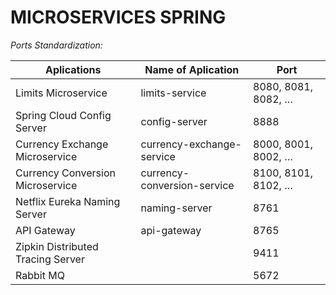 # **MICROSERVICES SPRING**

_Ports Standardization:_

|            Aplications            |      Name of Aplication     |         Port        |
| --------------------------------- | --------------------------- | ------------------- |
| Limits Microservice               | limits-service              | 8080, 8081, 8082, … |      
| Spring Cloud Config Server        | config-server               | 8888                |    
| Currency Exchange Microservice    | currency-exchange-service   | 8000, 8001, 8002, … |     
| Currency Conversion Microservice  | currency-conversion-service | 8100, 8101, 8102, … |   
| Netflix Eureka Naming Server      | naming-server               | 8761                |      
| API Gateway                       | api-gateway                 | 8765                |     
| Zipkin Distributed Tracing Server |                             | 9411                |       
| Rabbit MQ                         |                             | 5672                |       